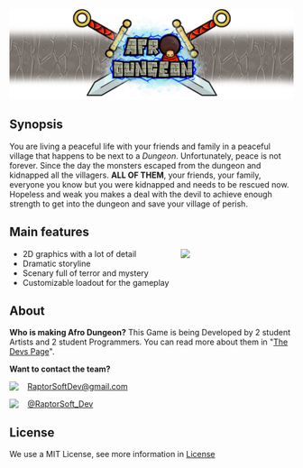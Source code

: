 
<i align="center">![alt text](/WikiResources/Banner01.png)</i>

**Synopsis**
--------
You are living a peaceful life with your friends and family in a peaceful village that happens to be next to a _Dungeon_.
Unfortunately, peace is not forever. Since the day the monsters escaped from the dungeon and kidnapped all the villagers. **ALL OF THEM**, your friends, your family, everyone you know but you were kidnapped and needs to be rescued now. Hopeless and weak you makes a deal with the devil to achieve enough strength to get into the dungeon and save your village of perish.

## Main features

* 2D graphics with a lot of detail <img align="right" src="https://github.com/RyuuSukeChan/ProjectDungeon/blob/master/Assets/Textures/Enemies/Slime_01.png?raw=true" width=200>
* Dramatic storyline
* Scenary full of terror and mystery
* Customizable loadout for the gameplay



## About

**Who is making Afro Dungeon?**
This Game is being Developed by 2 student Artists and 2 student Programmers. You can read more about them in "[The Devs Page](https://github.com/RyuuSukeChan/ProjectDungeon/wiki/The-Devs)". 



**Want to contact the team?**

<img align="left" src="https://github.com/RyuuSukeChan/ProjectDungeon/blob/master/WikiResources/OtherIcons/Mail.png" width=32> RaptorSoftDev@gmail.com


<img align="left" src="https://github.com/RyuuSukeChan/ProjectDungeon/blob/master/WikiResources/OtherIcons/Twitter.png" width=32> [@RaptorSoft_Dev](https://twitter.com/RaptorSoft_dev)

## License
We use a MIT License, see more information in [License](https://github.com/RyuuSukeChan/ProjectDungeon/blob/master/LICENSE)
